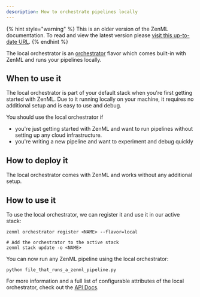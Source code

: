 ```yaml
---
description: How to orchestrate pipelines locally
---
```


{% hint style="warning" %}
This is an older version of the ZenML documentation. To read and view the latest version please [visit this up-to-date URL](https://docs.zenml.io).
{% endhint %}


The local orchestrator is an [orchestrator](./orchestrators.md) flavor which comes built-in with 
ZenML and runs your pipelines locally.

## When to use it

The local orchestrator is part of your default stack when you're first 
getting started with ZenML. Due to it running locally on your machine,
it requires no additional setup and is easy to use and debug.

You should use the local orchestrator if
* you're just getting started with ZenML and want to run pipelines
without setting up any cloud infrastructure.
* you're writing a new pipeline and want to experiment and debug quickly

## How to deploy it

The local orchestrator comes with ZenML and works without any additional setup.

## How to use it

To use the local orchestrator, we can register it and use it in our active stack:
```shell
zenml orchestrator register <NAME> --flavor=local

# Add the orchestrator to the active stack
zenml stack update -o <NAME>
```

You can now run any ZenML pipeline using the local orchestrator:
```shell
python file_that_runs_a_zenml_pipeline.py
```

For more information and a full list of configurable attributes of the local orchestrator, check out the 
[API Docs](https://apidocs.zenml.io/latest/api_docs/orchestrators/#zenml.orchestrators.local.local_orchestrator.LocalOrchestrator).